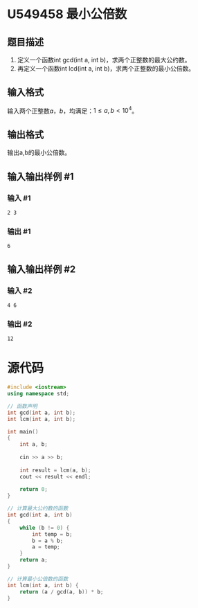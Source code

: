 # U549458 最小公倍数

## 题目描述

1. 定义一个函数int gcd(int a, int b)，求两个正整数的最大公约数。
1. 再定义一个函数int lcd(int a, int b)，求两个正整数的最小公倍数。

## 输入格式

输入两个正整数$a$，$b$，均满足：$1≤a,b<10^4$。

## 输出格式

输出a,b的最小公倍数。

## 输入输出样例 #1

### 输入 #1

```
2 3
```

### 输出 #1

```
6
```

## 输入输出样例 #2

### 输入 #2

```
4 6
```

### 输出 #2

```
12
```

# 源代码

```cpp
#include <iostream>
using namespace std;

// 函数声明
int gcd(int a, int b);
int lcm(int a, int b);

int main() 
{
    int a, b;
    
    cin >> a >> b;
    
    int result = lcm(a, b);
    cout << result << endl;
    
    return 0;
}

// 计算最大公约数的函数
int gcd(int a, int b) 
{
    while (b != 0) {
        int temp = b;
        b = a % b;
        a = temp;
    }
    return a;
}

// 计算最小公倍数的函数
int lcm(int a, int b) {
    return (a / gcd(a, b)) * b;
}
```



